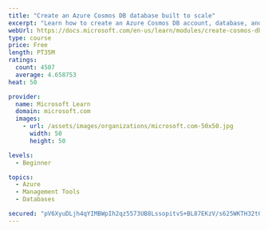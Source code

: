 ```yaml
---
title: "Create an Azure Cosmos DB database built to scale"
excerpt: "Learn how to create an Azure Cosmos DB account, database, and container built to scale as your application grows."
webUrl: https://docs.microsoft.com/en-us/learn/modules/create-cosmos-db-for-scale/
type: course
price: Free
length: PT35M
ratings:
  count: 4507
  average: 4.658753
heat: 50

provider:
  name: Microsoft Learn
  domain: microsoft.com
  images:
    - url: /assets/images/organizations/microsoft.com-50x50.jpg
      width: 50
      height: 50

levels:
  - Beginner

topics:
  - Azure
  - Management Tools
  - Databases

secured: "pV6XyuDLjh4qYIMBWpIh2qz5573UB8LssopitvS+BL87EKzV/s625WKTH32t0hA3f1Pr4uayiuAceC/r8dDzeW3fZxT5Cz7Ri5/eubtEfbAh13FtEc3ZqGTpZ1Uta53VF9xQk0XW/D3XvTcMZLFyVcvXtf9khV5ZQ/J/k9OrmDRFKVHZ21ft1+z2oH5bsUuhayrG7EvzTJN8SnFw+E8jemrZWS+MsM8z6xqvvw9VzD8XGYcj3xjunrJWaP8pF4igLiFksNnnPlaZy0yhS1/u762WKXWp4fDOnDMYkXrQQcaBuZg7ypxZ4AhmZaauH2diKuNL6iSvZYi+DuHY9OTtNcOmnSWqV1EEQL+YH0TFVbUw+m+p0oQLpEOmRytaoApjmWYR6zRPOjKxH25sN1sh5lHvz9/SlDhiiZuP6fVStkY=;q1C8EPAFkH4x1v3Np95DyQ=="
---
```


